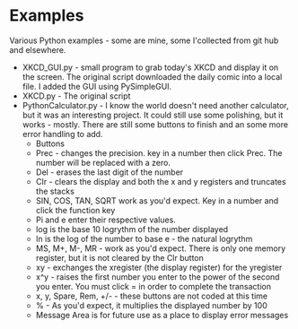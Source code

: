 # Examples
Various Python examples - some are mine, some I'collected from git hub and elsewhere.

* XKCD_GUI.py - small program to grab today's XKCD and display it on the screen. The original script downloaded the daily comic into a local file. I added the GUI using PySimpleGUI.
* XKCD.py     - The original script
* PythonCalculator.py - I know the world doesn't need another calculator, but it was an interesting project. It could still use some polishing, but it works - mostly. There are still some buttons to finish and an some more error handling to add.
  * Buttons
  * Prec - changes the precision. key in a number then click Prec. The number will be replaced with a zero.
  * Del - erases the last digit of the number
  * Clr - clears the display and both the x and y registers and truncates the stacks
  * SIN, COS, TAN, SQRT work as you'd expect. Key in a number and click the function key
  * Pi and e enter their respective values.
  * log is the base 10 logrythm of the number displayed
  * ln is the log of the number to base e - the natural logrythm
  * MS, M+, M-, MR - work as you'd expect. There is only one memory register, but it is not cleared by the Clr button
  * xy - exchanges the xregister (the display register) for the yregister
  * x^y - raises the first number you enter to the power of the second you enter. You must click = in order to complete the transaction
  * x, y, Spare, Rem, +/- - these buttons are not coded at this time
  * % - As you'd expect, it multiplies the displayed number by 100
  * Message Area is for future use as a place to display error messages
  
  
  
